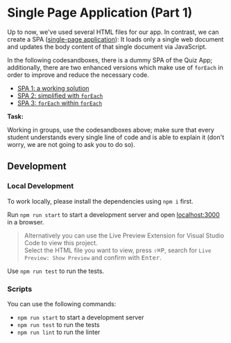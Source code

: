 # Single Page Application (Part 1)

Up to now, we've used several HTML files for our app. In contrast, we can create a SPA
([single-page application](https://developer.mozilla.org/en-US/docs/Glossary/SPA)): It loads only a
single web document and updates the body content of that single document via JavaScript.

In the following codesandboxes, there is a dummy SPA of the Quiz App; additionally, there are two
enhanced versions which make use of `forEach` in order to improve and reduce the necessary code.

- [SPA 1: a working solution](https://codesandbox.io/s/github/spiced-academy/fs-web-exercises/tree/main/sessions/js-array-methods/spa-1?file=/README.md)
- [SPA 2: simplified with `forEach`](https://codesandbox.io/s/github/spiced-academy/fs-web-exercises/tree/main/sessions/js-array-methods/spa-2?file=/README.md)
- [SPA 3: `forEach` within `forEach`](https://codesandbox.io/s/github/spiced-academy/fs-web-exercises/tree/main/sessions/js-array-methods/spa-3?file=/README.md)

**Task:**

Working in groups, use the codesandboxes above; make sure that every student understands every
single line of code and is able to explain it (don't worry, we are not going to ask you to do so).

## Development

### Local Development

To work locally, please install the dependencies using `npm i` first.

Run `npm run start` to start a development server and open [localhost:3000](http://localhost:3000) in a browser.

> Alternatively you can use the Live Preview Extension for Visual Studio Code to view this project.  
> Select the HTML file you want to view, press <kbd>⇧</kbd><kbd>⌘</kbd><kbd>P</kbd>, search for `Live Preview: Show Preview` and confirm with <kbd>Enter</kbd>.

Use `npm run test` to run the tests.

### Scripts

You can use the following commands:

- `npm run start` to start a development server
- `npm run test` to run the tests
- `npm run lint` to run the linter
